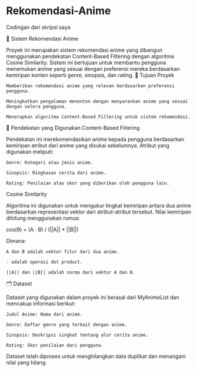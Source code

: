# Rekomendasi-Anime
Codingan dari skripsi saya

🎌 Sistem Rekomendasi Anime

Proyek ini merupakan sistem rekomendasi anime yang dibangun menggunakan pendekatan Content-Based Filtering dengan algoritma Cosine Similarity. Sistem ini bertujuan untuk membantu pengguna menemukan anime yang sesuai dengan preferensi mereka berdasarkan kemiripan konten seperti genre, sinopsis, dan rating.
📌 Tujuan Proyek

    Memberikan rekomendasi anime yang relevan berdasarkan preferensi pengguna.

    Meningkatkan pengalaman menonton dengan menyarankan anime yang sesuai dengan selera pengguna.

    Menerapkan algoritma Content-Based Filtering untuk sistem rekomendasi.

🧠 Pendekatan yang Digunakan
Content-Based Filtering

Pendekatan ini merekomendasikan anime kepada pengguna berdasarkan kemiripan atribut dari anime yang disukai sebelumnya. Atribut yang digunakan meliputi:

    Genre: Kategori atau jenis anime.

    Sinopsis: Ringkasan cerita dari anime.

    Rating: Penilaian atau skor yang diberikan oleh pengguna lain.

Cosine Similarity

Algoritma ini digunakan untuk mengukur tingkat kemiripan antara dua anime berdasarkan representasi vektor dari atribut-atribut tersebut. Nilai kemiripan dihitung menggunakan rumus:

cos(θ) = (A · B) / (||A|| * ||B||)

Dimana:

    A dan B adalah vektor fitur dari dua anime.

    · adalah operasi dot product.

    ||A|| dan ||B|| adalah norma dari vektor A dan B.

🗂️ Dataset

Dataset yang digunakan dalam proyek ini berasal dari MyAnimeList dan mencakup informasi berikut:

    Judul Anime: Nama dari anime.

    Genre: Daftar genre yang terkait dengan anime.

    Sinopsis: Deskripsi singkat tentang alur cerita anime.

    Rating: Skor penilaian dari pengguna.

Dataset telah diproses untuk menghilangkan data duplikat dan menangani nilai yang hilang.
